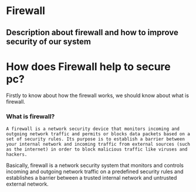 # Firewall
## Description about firewall and how to improve security of our system

# How does Firewall help to secure pc?
Firstly to know about how the firewall works, we should know about what is firewall.

### What is firewall?
```
A firewall is a network security device that monitors incoming and outgoing network traffic and permits or blocks data packets based on a set of security rules. Its purpose is to establish a barrier between your internal network and incoming traffic from external sources (such as the internet) in order to block malicious traffic like viruses and hackers.
```
Basically, firewall is a network security system that monitors and controls incoming and outgoing network traffic on a predefined security rules and establishes a barrier between a trusted internal network and untrusted external network.
